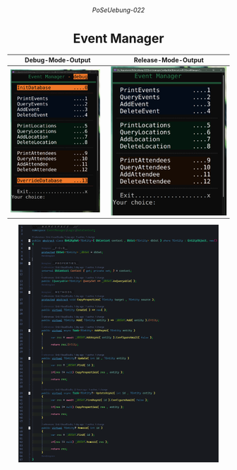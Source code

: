 ###### <p align="center"> PoSeUebung-022 </p>

<div align="center">

# Event Manager

  | Debug-Mode-Output | Release-Mode-Output |
  |--|--|
  | <img src="/img/event-manager-conapp.png" alt="ConApp" width=95%> | <img src="/img/release.png" alt="ConApp-Release" width=100%> | 

  <img src="/img/generic-entityset.png" alt="generic Entity Set" width=90%>
</div>
